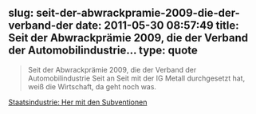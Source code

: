 slug: seit-der-abwrackpramie-2009-die-der-verband-der
date: 2011-05-30 08:57:49
title: Seit der Abwrackprämie 2009, die der Verband der Automobilindustrie...
type: quote
---

> Seit der Abwrackprämie 2009, die der Verband der Automobilindustrie Seit an Seit mit der IG Metall durchgesetzt hat, weiß die Wirtschaft, da geht noch was.

[Staatsindustrie: Her mit den Subventionen](http://www.faz.net/artikel/C31151/staatsindustrie-her-mit-den-subventionen-30389241.html)
